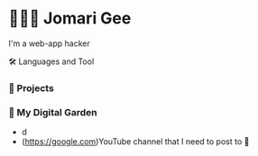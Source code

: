 # 👨🏿‍💻 Jomari Gee
I'm a web-app hacker

🛠️ Languages and Tool

### 🚧 Projects

### 🥦 My Digital Garden 

- d
- (https://google.com)YouTube channel that I need to post to 🎥
